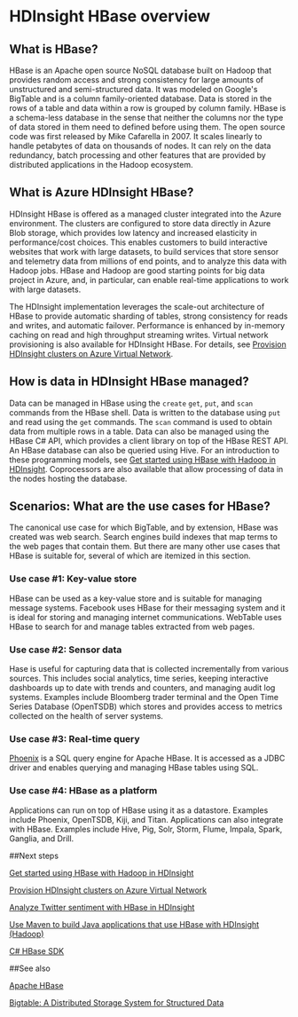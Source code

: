 <properties linkid="manage-services-hdinsight-hbase-overview" urlDisplayName="HDInsight HBase overview" pageTitle="An overview of HBase in HDInsight | Azure" metaKeywords="" description="An introduction to HBase in HDInsight, use-cases and a comparison with other database solutions ." metaCanonical="" services="hdinsight" documentationCenter="" title="HDInsight HBase overview" authors="bradsev" solutions="big-data" manager="paulettm" editor="cgronlun" />

<tags ms.service="hdinsight" ms.workload="big-data" ms.tgt_pltfrm="na" ms.devlang="na" ms.topic="article" ms.date="08/21/2014" ms.author="bradsev" />



# HDInsight HBase overview #

## What is HBase? ##

HBase is an Apache open source NoSQL database built on Hadoop that provides random access and strong consistency for large amounts of unstructured and semi-structured data. It was modeled on Google's BigTable and is a column family-oriented database. Data is stored in the rows of a table and data within a row is grouped by column family. HBase is a schema-less database in the sense that neither the columns nor the type of data stored in them need to defined before using them. The open source code was first released by Mike Cafarella in 2007. It scales linearly to handle petabytes of data on thousands of nodes. It can rely on the data redundancy, batch processing and other features that are provided by distributed applications in the Hadoop ecosystem.

## What is Azure HDInsight HBase? ##
HDInsight HBase is offered as a managed cluster integrated into the Azure environment. The clusters are configured to store data directly in Azure Blob storage, which provides low latency and increased elasticity in performance/cost choices. This enables customers to build interactive websites that work with large datasets, to build services that store sensor and telemetry data from millions of end points, and to analyze this data with Hadoop jobs. HBase and Hadoop are good starting points for big data project in Azure, and, in particular, can enable real-time applications to work with large datasets.

The HDInsight implementation leverages the scale-out architecture of HBase to provide automatic sharding of tables, strong consistency for reads and writes, and automatic failover. Performance is enhanced by in-memory caching on read and high throughput streaming writes. Virtual network provisioning is also available for HDInsight HBase. For details, see [Provision HDInsight clusters on Azure Virtual Network][hbase-provision-vnet].

## How is data in HDInsight HBase managed? ##
Data can be managed in HBase using the `create` `get`, `put`, and `scan` commands from the HBase shell. Data is written to the database using `put` and read using the `get` commands. The `scan` command is used to obtain data from multiple rows in a table. Data can also be managed using the HBase C# API, which provides a client library on top of the HBase REST API. An HBase database can also be queried using Hive. For an introduction to these programming models, see [Get started using HBase with Hadoop in HDInsight][hbase-get-started]. Coprocessors are also available that allow processing of data in the nodes hosting the database.
 

## Scenarios: What are the use cases for HBase? ##
The canonical use case for which BigTable, and by extension, HBase was created was web search. Search engines build indexes that map terms to the web pages that contain them. But there are many other use cases that HBase is suitable for, several of which are itemized in this section.

### Use case #1: Key-value store
HBase can be used as a key-value store and is suitable for managing message systems. Facebook uses HBase for their messaging system and it is ideal for storing and managing internet communications. WebTable uses HBase to search for and manage tables extracted from web pages.

### Use case #2: Sensor data
Hase is useful for capturing data that is collected incrementally from various sources. This includes social analytics, time series, keeping interactive dashboards up to date with trends and counters, and managing audit log systems. Examples include Bloomberg trader terminal
and the Open Time Series Database (OpenTSDB) which stores and provides access to metrics collected on the health of server systems.


### Use case #3: Real-time query
[Phoenix](http://phoenix.apache.org/) is a SQL query engine for Apache HBase. It is accessed as a JDBC driver and enables querying and managing HBase tables using SQL. 

### Use case #4: HBase as a platform
Applications can run on top of HBase using it as a datastore. Examples include Phoenix, OpenTSDB, Kiji, and Titan. Applications can also integrate with HBase. Examples include Hive, Pig, Solr, Storm, Flume, Impala, Spark, Ganglia, and Drill.


##<a name="next-steps"></a>Next steps

[Get started using HBase with Hadoop in HDInsight][hbase-get-started]

[Provision HDInsight clusters on Azure Virtual Network][hbase-provision-vnet]

[Analyze Twitter sentiment with HBase in HDInsight][hbase-twitter-sentiment]

[Use Maven to build Java applications that use HBase with HDInsight (Hadoop)][hbase-build-java-maven]

[C# HBase SDK][cs-hbase-sdk]

##<a name="see-also"></a>See also

[Apache HBase](https://hbase.apache.org/)

[Bigtable: A Distributed Storage System for Structured Data](http://research.google.com/archive/bigtable.html)




[hbase-provision-vnet]: ../hdinsight-hbase-provision-vnet/

[hbase-twitter-sentiment]: ../hdinsight-hbase-analyze-twitter-sentiment/

[hbase-build-java-maven]: ../hdinsight-hbase-build-java-maven/

[hdinsight-use-hive]: ../hdinsight-use-hive/

[hdinsight-storage]: ../hdinsight-use-blob-storage/

[hbase-get-started]: http://azure.microsoft.com/en-us/documentation/articles/hdinsight-hbase-get-started/

[cs-hbase-sdk]: https://github.com/hdinsight/hbase-sdk-for-net

[azure-purchase-options]: http://azure.microsoft.com/en-us/pricing/purchase-options/
[azure-member-offers]: http://azure.microsoft.com/en-us/pricing/member-offers/
[azure-free-trial]: http://azure.microsoft.com/en-us/pricing/free-trial/
[azure-management-portal]: https://manage.windowsazure.com/
[azure-create-storageaccount]: ../storage-create-storage-account/ 

[apache-hadoop]: http://hadoop.apache.org/










